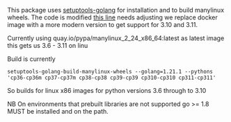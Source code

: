 
This package uses [setuptools-golang](https://pypi.org/project/setuptools-golang-examples/) for installation and to build manylinux wheels. 
The code is modified [this line](https://github.com/asottile/setuptools-golang/blob/main/setuptools_golang.py#L234) needs adjusting we replace docker image with a more modern version to get support for 3.10 and 3.11.

Currently using quay.io/pypa/manylinux_2_24_x86_64:latest as latest image this gets us 3.6 - 3.11 on linu


Build is currently
```shell
setuptools-golang-build-manylinux-wheels --golang=1.21.1 --pythons 'cp36-cp36m cp37-cp37m cp38-cp38 cp39-cp39 cp310-cp310 cp311-cp311'
```
So builds for linux x86 images for python versions 3.6 through to 3.10

NB On environments that prebuilt libraries are not supported go >= 1.8 MUST be installed and on the path.